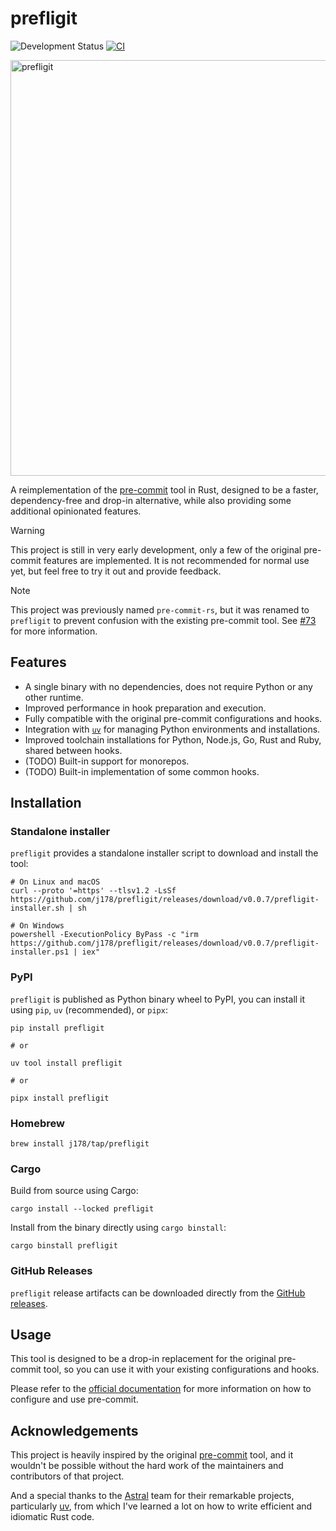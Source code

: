 # prefligit

![Development Status](https://img.shields.io/badge/Development-Early_Stage-yellowgreen)
[![CI](https://github.com/j178/prefligit/actions/workflows/ci.yml/badge.svg)](https://github.com/j178/prefligit/actions/workflows/ci.yml)

<img width="665" alt="prefligit" src="https://github.com/user-attachments/assets/51b0e80e-07a2-441e-9c7c-9efa62f9a44f">

A reimplementation of the [pre-commit](https://pre-commit.com/) tool in Rust, designed to be a faster, dependency-free and drop-in alternative,
while also providing some additional opinionated features.

> [!WARNING]
> This project is still in very early development, only a few of the original pre-commit features are implemented.
> It is not recommended for normal use yet, but feel free to try it out and provide feedback.

> [!NOTE]
> This project was previously named `pre-commit-rs`, but it was renamed to `prefligit` to prevent confusion with the existing pre-commit tool.
> See [#73](https://github.com/j178/prefligit/issues/73) for more information.

## Features

- A single binary with no dependencies, does not require Python or any other runtime.
- Improved performance in hook preparation and execution.
- Fully compatible with the original pre-commit configurations and hooks.
- Integration with [`uv`](https://github.com/astral-sh/uv) for managing Python environments and installations.
- Improved toolchain installations for Python, Node.js, Go, Rust and Ruby, shared between hooks.
- (TODO) Built-in support for monorepos.
- (TODO) Built-in implementation of some common hooks.

## Installation

### Standalone installer

`prefligit` provides a standalone installer script to download and install the tool:

```console
# On Linux and macOS
curl --proto '=https' --tlsv1.2 -LsSf https://github.com/j178/prefligit/releases/download/v0.0.7/prefligit-installer.sh | sh

# On Windows
powershell -ExecutionPolicy ByPass -c "irm https://github.com/j178/prefligit/releases/download/v0.0.7/prefligit-installer.ps1 | iex"
```

### PyPI

`prefligit` is published as Python binary wheel to PyPI, you can install it using `pip`, `uv` (recommended), or `pipx`:

```console
pip install prefligit

# or

uv tool install prefligit

# or

pipx install prefligit
```

### Homebrew

```console
brew install j178/tap/prefligit
```

### Cargo

Build from source using Cargo:

```console
cargo install --locked prefligit
```

Install from the binary directly using `cargo binstall`:

```console
cargo binstall prefligit
```

### GitHub Releases

`prefligit` release artifacts can be downloaded directly from the [GitHub releases](https://github.com/j178/prefligit/releases).

## Usage

This tool is designed to be a drop-in replacement for the original pre-commit tool, so you can use it with your existing configurations and hooks.

Please refer to the [official documentation](https://pre-commit.com/) for more information on how to configure and use pre-commit.

## Acknowledgements

This project is heavily inspired by the original [pre-commit](https://pre-commit.com/) tool, and it wouldn't be possible without the hard work
of the maintainers and contributors of that project.

And a special thanks to the [Astral](https://github.com/astral-sh) team for their remarkable projects, particularly [uv](https://github.com/astral-sh/uv),
from which I've learned a lot on how to write efficient and idiomatic Rust code.
